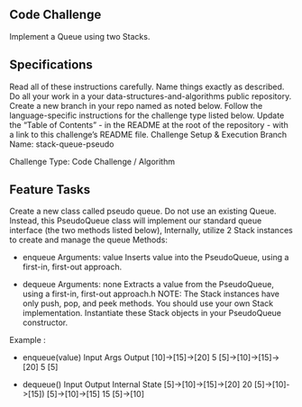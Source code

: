 ## Code Challenge
Implement a Queue using two Stacks.

## Specifications

Read all of these instructions carefully.
Name things exactly as described.
Do all your work in a your data-structures-and-algorithms public repository.
Create a new branch in your repo named as noted below.
Follow the language-specific instructions for the challenge type listed below.
Update the “Table of Contents” - in the README at the root of the repository - with a link to this challenge’s README file.
Challenge Setup & Execution
Branch Name: stack-queue-pseudo

Challenge Type: Code Challenge / Algorithm

## Feature Tasks
Create a new class called pseudo queue.
Do not use an existing Queue.
Instead, this PseudoQueue class will implement our standard queue interface (the two methods listed below),
Internally, utilize 2 Stack instances to create and manage the queue
Methods:

- enqueue
Arguments: value
Inserts value into the PseudoQueue, using a first-in, first-out approach.

- dequeue
Arguments: none
Extracts a value from the PseudoQueue, using a first-in, first-out approach.h
NOTE: The Stack instances have only push, pop, and peek methods. You should use your own Stack implementation. Instantiate these Stack objects in your PseudoQueue constructor.

Example : 
- enqueue(value)
Input	            Args	      Output
[10]->[15]->[20]	5	       [5]->[10]->[15]->[20]
 	                5	             [5]


- dequeue()
Input	                   Output	         Internal State
[5]->[10]->[15]->[20]	     20	             [5]->[10]->[15])
[5]->[10]->[15]	             15             	[5]->[10]